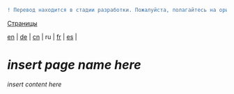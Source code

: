 ```diff
! Перевод находится в стадии разработки. Пожалуйста, полагайтесь на оригинальную версию на английском языке.
```

[Страницы](https://github.com/syncloud/docs/blob/master/ru/index.md#Страницы)

[en](https://github.com/syncloud/platform/wiki/Slow) | 
[de](https://github.com/syncloud/docs/blob/master/de/content/Slow.md) | 
[cn](https://github.com/syncloud/docs/blob/master/cn/content/Slow.md) | 
ru | 
[fr](https://github.com/syncloud/docs/blob/master/fr/content/Slow.md) | 
[es](https://github.com/syncloud/docs/blob/master/es/content/Slow.md) | 

# *insert page name here*

*insert content here*
